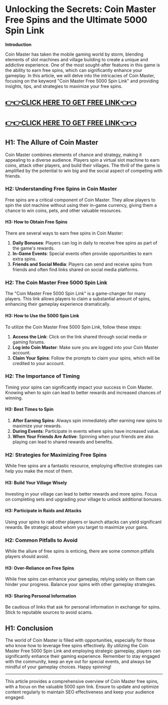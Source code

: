 # Unlocking the Secrets: Coin Master Free Spins and the Ultimate 5000 Spin Link

**Introduction**

Coin Master has taken the mobile gaming world by storm, blending elements of slot machines and village building to create a unique and addictive experience. One of the most sought-after features in this game is the ability to earn free spins, which can significantly enhance your gameplay. In this article, we will delve into the intricacies of Coin Master, focusing on the keyword "Coin Master Free 5000 Spin Link" and providing insights, tips, and strategies to maximize your free spins.

[👉👉CLICK HERE TO GET FREE LINK👈👈](https://todaylink.site/CoinsLink/)
--
[👉👉CLICK HERE TO GET FREE LINK👈👈](https://todaylink.site/CoinsLink/)
--

## H1: The Allure of Coin Master

Coin Master combines elements of chance and strategy, making it appealing to a diverse audience. Players spin a virtual slot machine to earn coins, attack other players, and build their villages. The thrill of the game is amplified by the potential to win big and the social aspect of competing with friends.

### H2: Understanding Free Spins in Coin Master

Free spins are a critical component of Coin Master. They allow players to spin the slot machine without using their in-game currency, giving them a chance to win coins, pets, and other valuable resources.

#### H3: How to Obtain Free Spins

There are several ways to earn free spins in Coin Master:

1. **Daily Bonuses**: Players can log in daily to receive free spins as part of the game's rewards.
2. **In-Game Events**: Special events often provide opportunities to earn extra spins.
3. **Friends and Social Media**: Players can send and receive spins from friends and often find links shared on social media platforms.

### H2: The Coin Master Free 5000 Spin Link

The "Coin Master Free 5000 Spin Link" is a game-changer for many players. This link allows players to claim a substantial amount of spins, enhancing their gameplay experience dramatically.

#### H3: How to Use the 5000 Spin Link

To utilize the Coin Master Free 5000 Spin Link, follow these steps:

1. **Access the Link**: Click on the link shared through social media or gaming forums.
2. **Log into Coin Master**: Make sure you are logged into your Coin Master account.
3. **Claim Your Spins**: Follow the prompts to claim your spins, which will be credited to your account.

### H2: The Importance of Timing

Timing your spins can significantly impact your success in Coin Master. Knowing when to spin can lead to better rewards and increased chances of winning.

#### H3: Best Times to Spin

1. **After Earning Spins**: Always spin immediately after earning new spins to maximize your rewards.
2. **During Events**: Participate in events where spins have increased value.
3. **When Your Friends Are Active**: Spinning when your friends are also playing can lead to shared rewards and benefits.

### H2: Strategies for Maximizing Free Spins

While free spins are a fantastic resource, employing effective strategies can help you make the most of them.

#### H3: Build Your Village Wisely

Investing in your village can lead to better rewards and more spins. Focus on completing sets and upgrading your village to unlock additional bonuses.

#### H3: Participate in Raids and Attacks

Using your spins to raid other players or launch attacks can yield significant rewards. Be strategic about whom you target to maximize your gains.

### H2: Common Pitfalls to Avoid

While the allure of free spins is enticing, there are some common pitfalls players should avoid.

#### H3: Over-Reliance on Free Spins

While free spins can enhance your gameplay, relying solely on them can hinder your progress. Balance your spins with other gameplay strategies.

#### H3: Sharing Personal Information

Be cautious of links that ask for personal information in exchange for spins. Stick to reputable sources to avoid scams.

## H1: Conclusion

The world of Coin Master is filled with opportunities, especially for those who know how to leverage free spins effectively. By utilizing the Coin Master Free 5000 Spin Link and employing strategic gameplay, players can significantly enhance their gaming experience. Remember to stay engaged with the community, keep an eye out for special events, and always be mindful of your gameplay choices. Happy spinning!

---

This article provides a comprehensive overview of Coin Master free spins, with a focus on the valuable 5000 spin link. Ensure to update and optimize content regularly to maintain SEO effectiveness and keep your audience engaged.
